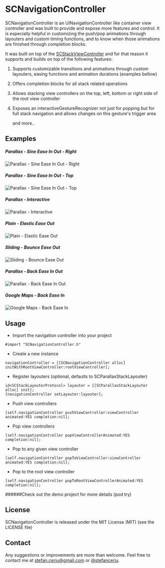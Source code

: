 # SCNavigationController

SCNavigationController is an UINavigationController like container view controller and was built to provide and expose more features and control. It is especially helpful in customizing the push/pop animations through layouters and custom timing functions, and to know when those animations are finished through completion blocks. 

It was built on top of the [SCStackViewController](https://github.com/stefanceriu/SCStackViewController) and for that reason it supports and builds on top of the following features:

1. Supports customizable transitions and animations through custom layouters, easing functions and animation durations (examples bellow)
2. Offers completion blocks for all stack related operations
3. Allows stacking view controllers on the top, left, bottom or right side of the root view controller
4. Exposes an interactiveGestureRecognizer not just for popping but for full stack navigation and allows changes on this gesture's trigger area

    and more..

## Examples

##### Parallax - Sine Ease In Out - Right

![Parallax - Sine Ease In Out - Right](https://drive.google.com/u/0/uc?id=1yh8802OXWy1g5_LmJBb56gPmcXsbSR_3&export=download)

##### Parallax - Sine Ease In Out - Top

![Parallax - Sine Ease In Out - Top](https://drive.google.com/u/0/uc?id=1Kivlt5-INkH03vhC79MdBA8AIg_ZybGN&export=download)

##### Parallax - Interactive

![Parallax - Interactive](https://drive.google.com/u/0/uc?id=13CiPTKYkHOtJFpINaI3dGHQJtEKQcfpy&export=download)

##### Plain - Elastic Ease Out

![Plain - Elastic Ease Out](https://drive.google.com/u/0/uc?id=1zegzg-Ysma5Axr5xjdMnvcpE3dNhoZ2y&export=download)

##### Sliding - Bounce Ease Out

![Sliding - Bounce Ease Out](https://drive.google.com/u/0/uc?id=1J61n7zFqineGqHMewWkbPwx3Kgl-YwTO&export=download)

##### Parallax - Back Ease In Out

![Parallax - Back Ease In Out](https://drive.google.com/u/0/uc?id=1TbewTm1Y_WzY6lZ7Gf0lRApYci_u7Q62&export=download)

##### Google Maps - Back Ease In

![Google Maps - Back Ease In](https://drive.google.com/u/0/uc?id=1FiMfnhQYHNfUS8O_SPI4Jn92zrOhSMOo&export=download)

## Usage

- Import the navigation controller into your project

```
#import "SCNavigationController.h"
```

- Create a new instance

```
navigationController = [[SCNavigationController alloc] initWithRootViewController:rootViewController];
```
 
- Register layouters (optional, defaults to SCParallaxStackLayouter)

```
id<SCStackLayouterProtocol> layouter = [[SCParallaxStackLayouter alloc] init];
[navigationController setLayouter:layouter];
```

- Push view controllers

```
[self.navigationController pushViewController:viewController animated:YES completion:nil];
```

- Pop view controllers

```
[self.navigationController popViewControllerAnimated:YES completion:nil];
```

- Pop to any given view controller

```
[self.navigationController popToViewController:viewController animated:YES completion:nil];
```

- Pop to the root view controller

```
[self.navigationController popToRootViewControllerAnimated:YES completion:nil];
```

######Check out the demo project for more details (pod try)

## License
SCNavigationController is released under the MIT License (MIT) (see the LICENSE file)

## Contact
Any suggestions or improvements are more than welcome.
Feel free to contact me at [stefan.ceriu@gmail.com](mailto:stefan.ceriu@gmail.com) or [@stefanceriu](https://twitter.com/stefanceriu).
